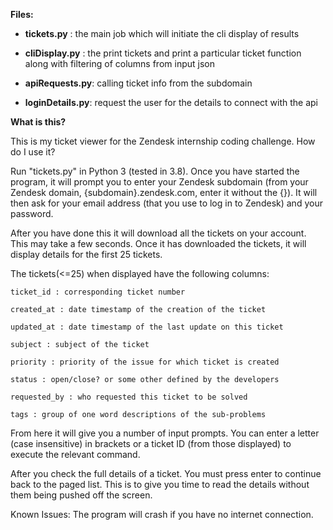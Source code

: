 **Files:**
* **tickets.py** : the main job which will initiate the cli display of results

* **cliDisplay.py** : the print tickets and print a particular ticket function along with filtering of columns from input json

* **apiRequests.py**: calling ticket info from the subdomain

* **loginDetails.py**: request the user for the details to connect with the api


**What is this?**

This is my ticket viewer for the Zendesk internship coding challenge.
How do I use it?

Run "tickets.py" in Python 3 (tested in 3.8). Once you have started the program, it will prompt you to enter your Zendesk subdomain (from your Zendesk domain, {subdomain}.zendesk.com, enter it without the {}). It will then ask for your email address (that you use to log in to Zendesk) and your password.

After you have done this it will download all the tickets on your account. This may take a few seconds. Once it has downloaded the tickets, it will display details for the first 25 tickets.

The tickets(<=25) when displayed have the following columns:

 ```
 ticket_id : corresponding ticket number
  ```
 ```
 created_at : date timestamp of the creation of the ticket
  ```
  ```
updated_at : date timestamp of the last update on this ticket
 ```
 ```
 subject : subject of the ticket
 ```
  ```
priority : priority of the issue for which ticket is created
 ```
  ```
status : open/close? or some other defined by the developers
 ```
  ```
requested_by : who requested this ticket to be solved
 ```
  ```
tags : group of one word descriptions of the sub-problems
 ```

From here it will give you a number of input prompts. You can enter a letter (case insensitive) in brackets or a ticket ID (from those displayed) to execute the relevant command.

After you check the full details of a ticket. You must press enter to continue back to the paged list. This is to give you time to read the details without them being pushed off the screen.

Known Issues:
The program will crash if you have no internet connection.


